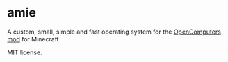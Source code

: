 # amie
A custom, small, simple and fast operating system for the [OpenComputers mod](https://github.com/MightyPirates/OpenComputers) for Minecraft

MIT license.

